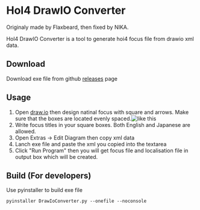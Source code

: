 # HoI4 DrawIO Converter

Originaly made by Flaxbeard, then fixed by NIKA.

HoI4 DrawIO Converter is a tool to generate hoi4 focus file from drawio xml data.

## Download
Download exe file from github [releases](https://github.com/yuto-moriizumi/Hoi4-DrawIO-Converter/releases) page

## Usage
1. Open [draw.io](https://app.diagrams.net/) then design natinal focus with square and arrows. Make sure that the boxes are located evenly spaced.![like this](https://static.wikia.nocookie.net/ssw-developers/images/7/75/NF%E5%A4%89%E6%8F%9B%E6%A9%9F.png/revision/latest/scale-to-width-down/547?cb=20220105010048&path-prefix=ja)
1. Write focus titles in your square boxes. Both English and Japanese are allowed.
1. Open Extras -> Edit Diagram then copy xml data
1. Lanch exe file and paste the xml you copied into the textarea
1. Click "Run Program" then you will get focus file and localisation file in output box which will be created.

## Build (For developers)

Use pyinstaller to build exe file

```
pyinstaller DrawIoConverter.py --onefile --noconsole
```

